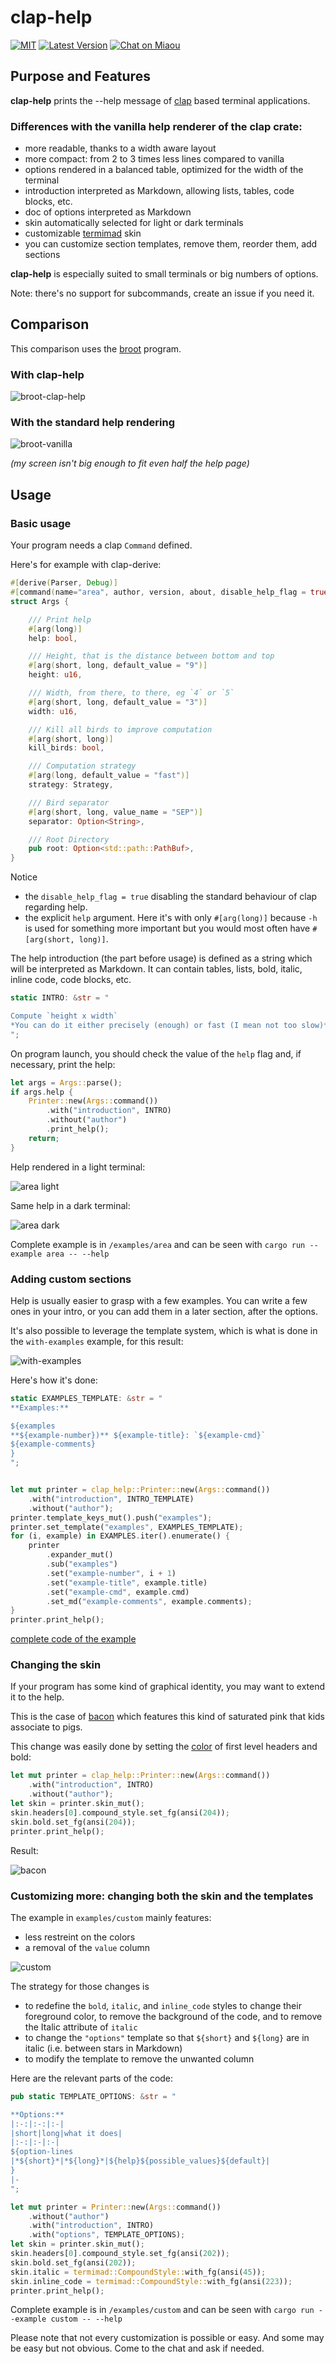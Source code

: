# clap-help

[![MIT][s2]][l2] [![Latest Version][s1]][l1] [![Chat on Miaou][s4]][l4]

[s1]: https://img.shields.io/crates/v/clap-help.svg
[l1]: https://crates.io/crates/clap-help

[s2]: https://img.shields.io/badge/license-MIT-blue.svg
[l2]: LICENSE

[s4]: https://miaou.dystroy.org/static/shields/room.svg
[l4]: https://miaou.dystroy.org/3768?rust

## Purpose and Features

**clap-help** prints the --help message of [clap](https://docs.rs/clap/) based terminal applications.

### Differences with the vanilla help renderer of the clap crate:

- more readable, thanks to a width aware layout
- more compact: from 2 to 3 times less lines compared to vanilla
- options rendered in a balanced table, optimized for the width of the terminal
- introduction interpreted as Markdown, allowing lists, tables, code blocks, etc.
- doc of options interpreted as Markdown
- skin automatically selected for light or dark terminals
- customizable [termimad](https://github.com/Canop/termimad/) skin
- you can customize section templates, remove them, reorder them, add sections

**clap-help** is especially suited to small terminals or big numbers of options.

Note: there's no support for subcommands, create an issue if you need it.

## Comparison

This comparison uses the [broot](https://github.com/Canop/broot) program.

### With clap-help

![broot-clap-help](doc/broot-clap-help.png)

### With the standard help rendering

![broot-vanilla](doc/broot-vanilla.png)

*(my screen isn't big enough to fit even half the help page)*

## Usage

### Basic usage

Your program needs a clap `Command` defined.

Here's for example with clap-derive:

```rust
#[derive(Parser, Debug)]
#[command(name="area", author, version, about, disable_help_flag = true)]
struct Args {

    /// Print help
    #[arg(long)]
    help: bool,

    /// Height, that is the distance between bottom and top
    #[arg(short, long, default_value = "9")]
    height: u16,

    /// Width, from there, to there, eg `4` or `5`
    #[arg(short, long, default_value = "3")]
    width: u16,

    /// Kill all birds to improve computation
    #[arg(short, long)]
    kill_birds: bool,

    /// Computation strategy
    #[arg(long, default_value = "fast")]
    strategy: Strategy,

    /// Bird separator
    #[arg(short, long, value_name = "SEP")]
    separator: Option<String>,

    /// Root Directory
    pub root: Option<std::path::PathBuf>,
}
```

Notice
* the `disable_help_flag = true` disabling the standard behaviour of clap regarding help.
* the explicit `help` argument. Here it's with only `#[arg(long)]` because `-h` is used for something more important but you would most often have `#[arg(short, long)]`.

The help introduction (the part before usage) is defined as a string which will be interpreted as Markdown. It can contain tables, lists, bold, italic, inline code, code blocks, etc.

```rust
static INTRO: &str = "

Compute `height x width`
*You can do it either precisely (enough) or fast (I mean not too slow)*.
";
```

On program launch, you should check the value of the `help` flag and, if necessary, print the help:

```rust
let args = Args::parse();
if args.help {
    Printer::new(Args::command())
        .with("introduction", INTRO)
        .without("author")
        .print_help();
    return;
}
```

Help rendered in a light terminal:

![area light](doc/area-light.png)

Same help in a dark terminal:

![area dark](doc/area-dark.png)

Complete example is in `/examples/area` and can be seen with `cargo run --example area -- --help`

### Adding custom sections

Help is usually easier to grasp with a few examples.
You can write a few ones in your intro, or you can add them in a later section, after the options.

It's also possible to leverage the template system, which is what is done in the `with-examples` example, for this result:

![with-examples](doc/with-examples.png)

Here's how it's done:

```rust
static EXAMPLES_TEMPLATE: &str = "
**Examples:**

${examples
**${example-number})** ${example-title}: `${example-cmd}`
${example-comments}
}
";
```

```rust

let mut printer = clap_help::Printer::new(Args::command())
    .with("introduction", INTRO_TEMPLATE)
    .without("author");
printer.template_keys_mut().push("examples");
printer.set_template("examples", EXAMPLES_TEMPLATE);
for (i, example) in EXAMPLES.iter().enumerate() {
    printer
        .expander_mut()
        .sub("examples")
        .set("example-number", i + 1)
        .set("example-title", example.title)
        .set("example-cmd", example.cmd)
        .set_md("example-comments", example.comments);
}
printer.print_help();
```

[complete code of the example](examples/with-examples/main.rs)

### Changing the skin

If your program has some kind of graphical identity, you may want to extend it to the help.

This is the case of [bacon](https://dystroy.org/bacon) which features this kind of saturated pink that kids associate to pigs.

This change was easily done by setting the [color](https://en.wikipedia.org/wiki/ANSI_escape_code#8-bit) of first level headers and bold:

```rust
let mut printer = clap_help::Printer::new(Args::command())
    .with("introduction", INTRO)
    .without("author");
let skin = printer.skin_mut();
skin.headers[0].compound_style.set_fg(ansi(204));
skin.bold.set_fg(ansi(204));
printer.print_help();
```

Result:

![bacon](doc/bacon.png)

### Customizing more: changing both the skin and the templates

The example in `examples/custom` mainly features:

* less restreint on the colors
* a removal of the `value` column

![custom](doc/custom.png)

The strategy for those changes is

* to redefine the `bold`, `italic`, and `inline_code` styles to change their foreground color, to remove the background of the code, and to remove the Italic attribute of `italic`
* to change the `"options"` template so that `${short}` and `${long}` are in italic (i.e. between stars in Markdown)
* to modify the template to remove the unwanted column

Here are the relevant parts of the code:


```rust
pub static TEMPLATE_OPTIONS: &str = "

**Options:**
|:-:|:-:|:-|
|short|long|what it does|
|:-:|:-|:-|
${option-lines
|*${short}*|*${long}*|${help}${possible_values}${default}|
}
|-
";
```

```rust
let mut printer = Printer::new(Args::command())
    .without("author")
    .with("introduction", INTRO)
    .with("options", TEMPLATE_OPTIONS);
let skin = printer.skin_mut();
skin.headers[0].compound_style.set_fg(ansi(202));
skin.bold.set_fg(ansi(202));
skin.italic = termimad::CompoundStyle::with_fg(ansi(45));
skin.inline_code = termimad::CompoundStyle::with_fg(ansi(223));
printer.print_help();
```

Complete example is in `/examples/custom` and can be seen with `cargo run --example custom -- --help`

Please note that not every customization is possible or easy.
And some may be easy but not obvious.
Come to the chat and ask if needed.

